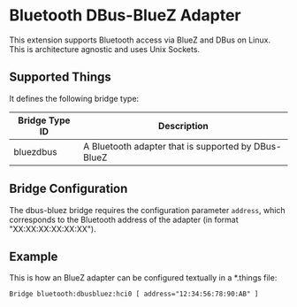 # Bluetooth DBus-BlueZ Adapter

This extension supports Bluetooth access via BlueZ and DBus on Linux. This is architecture agnostic and uses Unix Sockets.


## Supported Things

It defines the following bridge type:

| Bridge Type ID | Description                                                               |
|----------------|---------------------------------------------------------------------------|
| bluezdbus      | A Bluetooth adapter that is supported by DBus-BlueZ                       |


## Bridge Configuration

The dbus-bluez bridge requires the configuration parameter `address`, which corresponds to the Bluetooth address of the adapter (in format "XX:XX:XX:XX:XX:XX").

## Example

This is how an BlueZ adapter can be configured textually in a *.things file:

```
Bridge bluetooth:dbusbluez:hci0 [ address="12:34:56:78:90:AB" ]
```
